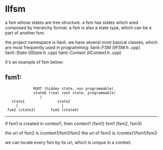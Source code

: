 # llfsm
a fsm whose states are tree structure.
a fsm has states which ared composed by hierarchy format.
a fsm is also a state type, which can be a part of another fsm.

the project namespace is lianli. we have several most basical classes, which are most frequently used in programming:
lianli::FSM  (llFSM.h .cpp)
lianli::State (llState.h .cpp)
lianli::Context (llContext.h .cpp)



it's an example of fsm below:

fsm1:
-------------------------------------------------------
                 ROOT (hidden state, non programmable) 
                 state0 (real root state, programmable)
                    |
       state1               state2   
         |                    |
     fsm2 (state3)       fsm3 (state4)
-------------------------------------------------------

if fsm1 is created in context1, then
context1 {fsm1}
fsm1 {fsm2, fsm3}

the uri of fsm2 is /context1/fsm1/fsm2
the uri of fsm3 is /context1/fsm1/fsm3

we can locate every fsm by its uri, which is unique in a context.
